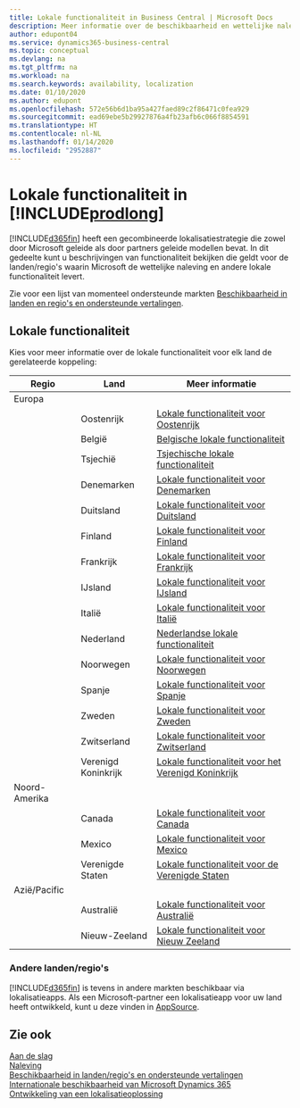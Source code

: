 ```yaml
---
title: Lokale functionaliteit in Business Central | Microsoft Docs
description: Meer informatie over de beschikbaarheid en wettelijke naleving van Dynamics 365 Business Central.
author: edupont04
ms.service: dynamics365-business-central
ms.topic: conceptual
ms.devlang: na
ms.tgt_pltfrm: na
ms.workload: na
ms.search.keywords: availability, localization
ms.date: 01/10/2020
ms.author: edupont
ms.openlocfilehash: 572e56b6d1ba95a427faed89c2f86471c0fea929
ms.sourcegitcommit: ead69ebe5b29927876a4fb23afb6c066f8854591
ms.translationtype: HT
ms.contentlocale: nl-NL
ms.lasthandoff: 01/14/2020
ms.locfileid: "2952887"
---
```

# <a name="local-functionality-in-prodlong"></a>Lokale functionaliteit in [!INCLUDE[prodlong](includes/prodlong.md)]

[!INCLUDE[d365fin](includes/d365fin_md.md)] heeft een gecombineerde lokalisatiestrategie die zowel door Microsoft geleide als door partners geleide modellen bevat. In dit gedeelte kunt u beschrijvingen van functionaliteit bekijken die geldt voor de landen/regio's waarin Microsoft de wettelijke naleving en andere lokale functionaliteit levert.  

Zie voor een lijst van momenteel ondersteunde markten [Beschikbaarheid in landen en regio's en ondersteunde vertalingen](/dynamics365/business-central/dev-itpro/compliance/apptest-countries-and-translations?toc=/dynamics365/business-central/toc.json).  

## <a name="local-functionality"></a>Lokale functionaliteit

Kies voor meer informatie over de lokale functionaliteit voor elk land de gerelateerde koppeling:

| Regio | Land | Meer informatie |
| --- | --- |--- |
| Europa |  | |
|        | Oostenrijk | [Lokale functionaliteit voor Oostenrijk](localfunctionality/austria/austria-local-functionality.md) |
|        | België | [Belgische lokale functionaliteit](localfunctionality/belgium/belgium-local-functionality.md) |
|        | Tsjechië | [Tsjechische lokale functionaliteit](localfunctionality/czech/czech-local-functionality.md) |
|        | Denemarken | [Lokale functionaliteit voor Denemarken](localfunctionality/denmark/denmark-local-functionality.md) |
|        | Duitsland | [Lokale functionaliteit voor Duitsland](localfunctionality/germany/germany-local-functionality.md) |
|        | Finland | [Lokale functionaliteit voor Finland](localfunctionality/finland/finland-local-functionality.md) |
|        | Frankrijk | [Lokale functionaliteit voor Frankrijk](localfunctionality/france/france-local-functionality.md) |
|        | IJsland | [Lokale functionaliteit voor IJsland](localfunctionality/iceland/iceland-local-functionality.md) |
|        | Italië | [Lokale functionaliteit voor Italië](localfunctionality/italy/italy-local-functionality.md) |
|        | Nederland | [Nederlandse lokale functionaliteit](localfunctionality/netherlands/netherlands-local-functionality.md) |
|        | Noorwegen | [Lokale functionaliteit voor Noorwegen](localfunctionality/norway/norway-local-functionality.md) |
|        | Spanje | [Lokale functionaliteit voor Spanje](localfunctionality/spain/spain-local-functionality.md) |
|        | Zweden | [Lokale functionaliteit voor Zweden](localfunctionality/sweden/sweden-local-functionality.md) |
|        | Zwitserland | [Lokale functionaliteit voor Zwitserland](localfunctionality/switzerland/switzerland-local-functionality.md) |
|        | Verenigd Koninkrijk | [Lokale functionaliteit voor het Verenigd Koninkrijk](localfunctionality/unitedkingdom/united-kingdom-local-functionality.md) |
| Noord-Amerika |       |  |
|        | Canada|[Lokale functionaliteit voor Canada](localfunctionality/canada/canada-local-functionality.md) |
|        | Mexico | [Lokale functionaliteit voor Mexico](localfunctionality/mexico/mexico-local-functionality.md) |
|        | Verenigde Staten|[Lokale functionaliteit voor de Verenigde Staten](localfunctionality/unitedstates/united-states-local-functionality.md) |
| Azië/Pacific |       |  |
|        | Australië | [Lokale functionaliteit voor Australië](localfunctionality/australia/australia-local-functionality.md) |
|        | Nieuw-Zeeland | [Lokale functionaliteit voor Nieuw Zeeland](localfunctionality/newzealand/new-zealand-local-functionality.md) |

### <a name="other-countries"></a>Andere landen/regio's
[!INCLUDE[d365fin](includes/d365fin_md.md)] is tevens in andere markten beschikbaar via lokalisatieapps. Als een Microsoft-partner een lokalisatieapp voor uw land heeft ontwikkeld, kunt u deze vinden in [AppSource](https://appsource.microsoft.com/product/dynamics-365-business-central/).

## <a name="see-also"></a>Zie ook
[Aan de slag](product-get-started.md)  
[Naleving](compliance/compliance-overview.md)  
[Beschikbaarheid in landen/regio's en ondersteunde vertalingen](/dynamics365/business-central/dev-itpro/compliance/apptest-countries-and-translations?toc=/dynamics365/business-central/toc.json)  
[Internationale beschikbaarheid van Microsoft Dynamics 365](/dynamics365/get-started/availability)  
[Ontwikkeling van een lokalisatieoplossing](/dynamics365/business-central/dev-itpro/developer/readiness/readiness-develop-localization)  
